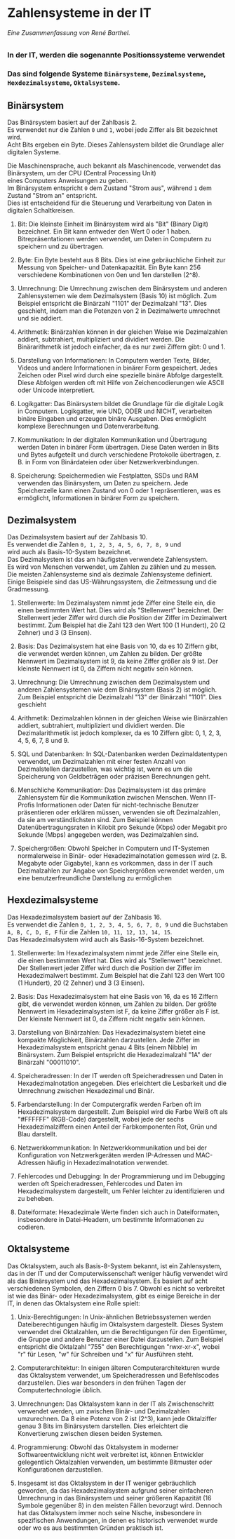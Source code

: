 # Zahlensysteme in der IT

###### _Eine Zusammenfassung von René Barthel._

### In der IT, werden die sogenannte Positionssysteme verwendet

### Das sind folgende Systeme `Binärsysteme`, `Dezimalsysteme`, `Hexdezimalsysteme`, `Oktalsysteme`.

## Binärsystem

Das Binärsystem basiert auf der Zahlbasis 2.  
 Es verwendet nur die Zahlen `0` und `1`, wobei jede Ziffer als Bit bezeichnet wird.  
Acht Bits ergeben ein Byte. Dieses Zahlensystem bildet die Grundlage aller digitalen Systeme.

Die Maschinensprache, auch bekannt als Maschinencode, verwendet das Binärsystem, um der CPU (Central Processing Unit)  
eines Computers Anweisungen zu geben.  
Im Binärsystem entspricht `0` dem Zustand "Strom aus", während `1` dem Zustand "Strom an" entspricht.  
Dies ist entscheidend für die Steuerung und Verarbeitung von Daten in digitalen Schaltkreisen.

1. Bit: Die kleinste Einheit im Binärsystem wird als "Bit" (Binary Digit) bezeichnet. Ein Bit kann entweder den Wert 0 oder 1 haben. Bitrepräsentationen werden verwendet, um Daten in Computern zu speichern und zu übertragen.

2. Byte: Ein Byte besteht aus 8 Bits. Dies ist eine gebräuchliche Einheit zur Messung von Speicher- und Datenkapazität. Ein Byte kann 256 verschiedene Kombinationen von 0en und 1en darstellen (2^8).

3. Umrechnung: Die Umrechnung zwischen dem Binärsystem und anderen Zahlensystemen wie dem Dezimalsystem (Basis 10) ist möglich. Zum Beispiel entspricht die Binärzahl "1101" der Dezimalzahl "13". Dies geschieht, indem man die Potenzen von 2 in Dezimalwerte umrechnet und sie addiert.

4. Arithmetik: Binärzahlen können in der gleichen Weise wie Dezimalzahlen addiert, subtrahiert, multipliziert und dividiert werden. Die Binärarithmetik ist jedoch einfacher, da es nur zwei Ziffern gibt: 0 und 1.

5. Darstellung von Informationen: In Computern werden Texte, Bilder, Videos und andere Informationen in binärer Form gespeichert. Jedes Zeichen oder Pixel wird durch eine spezielle binäre Abfolge dargestellt. Diese Abfolgen werden oft mit Hilfe von Zeichencodierungen wie ASCII oder Unicode interpretiert.

6. Logikgatter: Das Binärsystem bildet die Grundlage für die digitale Logik in Computern. Logikgatter, wie UND, ODER und NICHT, verarbeiten binäre Eingaben und erzeugen binäre Ausgaben. Dies ermöglicht komplexe Berechnungen und Datenverarbeitung.

7. Kommunikation: In der digitalen Kommunikation und Übertragung werden Daten in binärer Form übertragen. Diese Daten werden in Bits und Bytes aufgeteilt und durch verschiedene Protokolle übertragen, z. B. in Form von Binärdateien oder über Netzwerkverbindungen.

8. Speicherung: Speichermedien wie Festplatten, SSDs und RAM verwenden das Binärsystem, um Daten zu speichern. Jede Speicherzelle kann einen Zustand von 0 oder 1 repräsentieren, was es ermöglicht, Informationen in binärer Form zu speichern.

## Dezimalsystem

Das Dezimalsystem basiert auf der Zahlbasis 10.  
Es verwendet die Zahlen `0, 1, 2, 3, 4, 5, 6, 7, 8, 9` und  
wird auch als Basis-10-System bezeichnet.  
Das Dezimalsystem ist das am häufigsten verwendete Zahlensystem.  
Es wird von Menschen verwendet, um Zahlen zu zählen und zu messen.  
Die meisten Zahlensysteme sind als dezimale Zahlensysteme definiert.  
Einige Beispiele sind das US-Währungssystem, die Zeitmessung und die Gradmessung.

1. Stellenwerte: Im Dezimalsystem nimmt jede Ziffer eine Stelle ein, die einen bestimmten Wert hat. Dies wird als "Stellenwert" bezeichnet. Der Stellenwert jeder Ziffer wird durch die Position der Ziffer im Dezimalwert bestimmt. Zum Beispiel hat die Zahl 123 den Wert 100 (1 Hundert), 20 (2 Zehner) und 3 (3 Einsen).

2. Basis: Das Dezimalsystem hat eine Basis von 10, da es 10 Ziffern gibt, die verwendet werden können, um Zahlen zu bilden. Der größte Nennwert im Dezimalsystem ist 9, da keine Ziffer größer als 9 ist. Der kleinste Nennwert ist 0, da Ziffern nicht negativ sein können.

3. Umrechnung: Die Umrechnung zwischen dem Dezimalsystem und anderen Zahlensystemen wie dem Binärsystem (Basis 2) ist möglich. Zum Beispiel entspricht die Dezimalzahl "13" der Binärzahl "1101". Dies geschieht

4. Arithmetik: Dezimalzahlen können in der gleichen Weise wie Binärzahlen addiert, subtrahiert, multipliziert und dividiert werden. Die Dezimalarithmetik ist jedoch komplexer, da es 10 Ziffern gibt: 0, 1, 2, 3, 4, 5, 6, 7, 8 und 9.

5. SQL und Datenbanken: In SQL-Datenbanken werden Dezimaldatentypen verwendet, um Dezimalzahlen mit einer festen Anzahl von Dezimalstellen darzustellen, was wichtig ist, wenn es um die Speicherung von Geldbeträgen oder präzisen Berechnungen geht.

6. Menschliche Kommunikation: Das Dezimalsystem ist das primäre Zahlensystem für die Kommunikation zwischen Menschen. Wenn IT-Profis Informationen oder Daten für nicht-technische Benutzer präsentieren oder erklären müssen, verwenden sie oft Dezimalzahlen, da sie am verständlichsten sind. Zum Beispiel können Datenübertragungsraten in Kilobit pro Sekunde (Kbps) oder Megabit pro Sekunde (Mbps) angegeben werden, was Dezimalzahlen sind.

7. Speichergrößen: Obwohl Speicher in Computern und IT-Systemen normalerweise in Binär- oder Hexadezimalnotation gemessen wird (z. B. Megabyte oder Gigabyte), kann es vorkommen, dass in der IT auch Dezimalzahlen zur Angabe von Speichergrößen verwendet werden, um eine benutzerfreundliche Darstellung zu ermöglichen

## Hexdezimalsysteme

Das Hexadezimalsystem basiert auf der Zahlbasis 16.  
Es verwendet die Zahlen `0, 1, 2, 3, 4, 5, 6, 7, 8, 9` und die Buchstaben `A, B, C, D, E, F` für die Zahlen `10, 11, 12, 13, 14, 15`.  
Das Hexadezimalsystem wird auch als Basis-16-System bezeichnet.

1. Stellenwerte: Im Hexadezimalsystem nimmt jede Ziffer eine Stelle ein, die einen bestimmten Wert hat. Dies wird als "Stellenwert" bezeichnet. Der Stellenwert jeder Ziffer wird durch die Position der Ziffer im Hexadezimalwert bestimmt. Zum Beispiel hat die Zahl 123 den Wert 100 (1 Hundert), 20 (2 Zehner) und 3 (3 Einsen).

2. Basis: Das Hexadezimalsystem hat eine Basis von 16, da es 16 Ziffern gibt, die verwendet werden können, um Zahlen zu bilden. Der größte Nennwert im Hexadezimalsystem ist F, da keine Ziffer größer als F ist. Der kleinste Nennwert ist 0, da Ziffern nicht negativ sein können.

3. Darstellung von Binärzahlen: Das Hexadezimalsystem bietet eine kompakte Möglichkeit, Binärzahlen darzustellen. Jede Ziffer im Hexadezimalsystem entspricht genau 4 Bits (einem Nibble) im Binärsystem. Zum Beispiel entspricht die Hexadezimalzahl "1A" der Binärzahl "00011010".

4. Speicheradressen: In der IT werden oft Speicheradressen und Daten in Hexadezimalnotation angegeben. Dies erleichtert die Lesbarkeit und die Umrechnung zwischen Hexadezimal und Binär.

5. Farbendarstellung: In der Computergrafik werden Farben oft im Hexadezimalsystem dargestellt. Zum Beispiel wird die Farbe Weiß oft als "#FFFFFF" (RGB-Code) dargestellt, wobei jede der sechs Hexadezimalziffern einen Anteil der Farbkomponenten Rot, Grün und Blau darstellt.

6. Netzwerkkommunikation: In Netzwerkkommunikation und bei der Konfiguration von Netzwerkgeräten werden IP-Adressen und MAC-Adressen häufig in Hexadezimalnotation verwendet.

7. Fehlercodes und Debugging: In der Programmierung und im Debugging werden oft Speicheradressen, Fehlercodes und Daten im Hexadezimalsystem dargestellt, um Fehler leichter zu identifizieren und zu beheben.

8. Dateiformate: Hexadezimale Werte finden sich auch in Dateiformaten, insbesondere in Datei-Headern, um bestimmte Informationen zu codieren.

## Oktalsysteme

Das Oktalsystem, auch als Basis-8-System bekannt, ist ein Zahlensystem, das in der IT und der Computerwissenschaft weniger häufig verwendet wird als das Binärsystem und das Hexadezimalsystem. Es basiert auf acht verschiedenen Symbolen, den Ziffern 0 bis 7. Obwohl es nicht so verbreitet ist wie das Binär- oder Hexadezimalsystem, gibt es einige Bereiche in der IT, in denen das Oktalsystem eine Rolle spielt:

1. Unix-Berechtigungen: In Unix-ähnlichen Betriebssystemen werden Dateiberechtigungen häufig im Oktalsystem dargestellt. Dieses System verwendet drei Oktalzahlen, um die Berechtigungen für den Eigentümer, die Gruppe und andere Benutzer einer Datei darzustellen. Zum Beispiel entspricht die Oktalzahl "755" den Berechtigungen "rwxr-xr-x", wobei "r" für Lesen, "w" für Schreiben und "x" für Ausführen steht.

2. Computerarchitektur: In einigen älteren Computerarchitekturen wurde das Oktalsystem verwendet, um Speicheradressen und Befehlscodes darzustellen. Dies war besonders in den frühen Tagen der Computertechnologie üblich.

3. Umrechnungen: Das Oktalsystem kann in der IT als Zwischenschritt verwendet werden, um zwischen Binär- und Dezimalzahlen umzurechnen. Da 8 eine Potenz von 2 ist (2^3), kann jede Oktalziffer genau 3 Bits im Binärsystem darstellen. Dies erleichtert die Konvertierung zwischen diesen beiden Systemen.

4. Programmierung: Obwohl das Oktalsystem in moderner Softwareentwicklung nicht weit verbreitet ist, können Entwickler gelegentlich Oktalzahlen verwenden, um bestimmte Bitmuster oder Konfigurationen darzustellen.

5. Insgesamt ist das Oktalsystem in der IT weniger gebräuchlich geworden, da das Hexadezimalsystem aufgrund seiner einfacheren Umrechnung in das Binärsystem und seiner größeren Kapazität (16 Symbole gegenüber 8) in den meisten Fällen bevorzugt wird. Dennoch hat das Oktalsystem immer noch seine Nische, insbesondere in spezifischen Anwendungen, in denen es historisch verwendet wurde oder wo es aus bestimmten Gründen praktisch ist.
